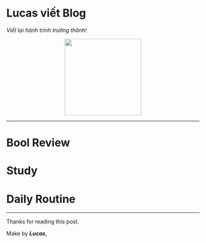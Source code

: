 # Lucas viết Blog
_Viết lại hành trình trưởng thành!_

</p>
<p align="center">
<img src="https://github.com/LeHongNgoc3820/Lucas_viet_Blog/blob/b5e2de5a812292889e793b719572d06f3ababf2d/Logo%20ta%CC%81ch%20ne%CC%82%CC%80n.png?raw=true"
     style="width:200px;height:200px;" display = "block;">
</p>

________________________
# Bool Review

# Study

# Daily Routine

_________________________________
Thanks for reading this post.

Make by _**Lucas**_,
